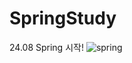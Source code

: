 # SpringStudy
24.08 Spring 시작!
![spring](https://github.com/user-attachments/assets/740d0657-7b1c-4c18-a959-bf4e1fe5208b)
